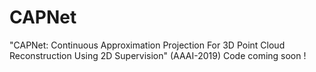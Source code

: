 # CAPNet

"CAPNet: Continuous Approximation Projection For 3D Point Cloud Reconstruction Using 2D Supervision" (AAAI-2019)
Code coming soon !
